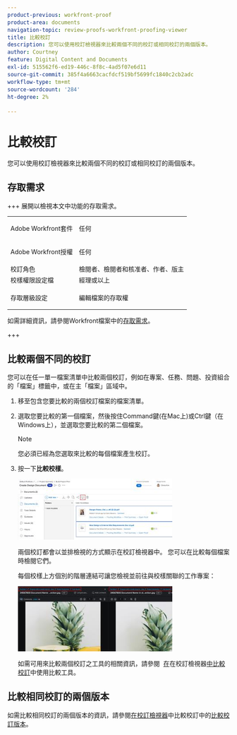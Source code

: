 ```yaml
---
product-previous: workfront-proof
product-area: documents
navigation-topic: review-proofs-workfront-proofing-viewer
title: 比較校訂
description: 您可以使用校訂檢視器來比較兩個不同的校訂或相同校訂的兩個版本。
author: Courtney
feature: Digital Content and Documents
exl-id: 515562f6-ed19-446c-8f8c-4ad5f07e6d11
source-git-commit: 385f4a6663cacfdcf519bf5699fc1840c2cb2adc
workflow-type: tm+mt
source-wordcount: '284'
ht-degree: 2%

---
```


# 比較校訂

您可以使用校訂檢視器來比較兩個不同的校訂或相同校訂的兩個版本。

## 存取需求

+++ 展開以檢視本文中功能的存取需求。

<table style="table-layout:auto"> 
 <col> 
 <col> 
 <tbody> 
  <tr> 
   <td role="rowheader">Adobe Workfront套件</td> 
   <td> <p>任何</p> </td> 
  </tr> 
  <tr> 
   <td role="rowheader">Adobe Workfront授權</td> 
   <td> <p>任何</p> </td> 
  </tr> 
  <tr> 
   <td role="rowheader">校訂角色 </td> 
   <td>檢閱者、檢閱者和核准者、作者、版主</td> 
  </tr> 
  <tr> 
   <td role="rowheader">校樣權限設定檔 </td> 
   <td>經理或以上</td> 
  </tr> 
  <tr> 
   <td role="rowheader">存取層級設定</td> 
   <td> <p>編輯檔案的存取權</p> </td> 
  </tr> 
 </tbody> 
</table>

如需詳細資訊，請參閱Workfront檔案中的[存取需求](/help/quicksilver/administration-and-setup/add-users/access-levels-and-object-permissions/access-level-requirements-in-documentation.md)。

+++

## 比較兩個不同的校訂

您可以在任一單一檔案清單中比較兩個校訂，例如在專案、任務、問題、投資組合的「檔案」標籤中，或在主「檔案」區域中。

1. 移至包含您要比較的兩個校訂檔案的檔案清單。
1. 選取您要比較的第一個檔案，然後按住Command鍵(在Mac上)或Ctrl鍵（在Windows上），並選取您要比較的第二個檔案。

   >[!NOTE]
   >
   >您必須已經為您選取來比較的每個檔案產生校訂。

1. 按一下&#x200B;**比較校樣**。

   <!--
   <p data-mc-conditions="QuicksilverOrClassic.Draft mode">If this button is not visible, ensure that two proofed documents are selected.</p>
   -->

   ![比較校樣](assets/compare-proofs-select-docs-350x138.jpg)

   兩個校訂都會以並排檢視的方式顯示在校訂檢視器中。 您可以在比較每個檔案時檢閱它們。

   每個校樣上方個別的階層連結可讓您檢視並前往與校樣關聯的工作專案：

   ![比較校樣階層連結](assets/compare-proofs-breadcrumbs-350x148.jpg)

   如需可用來比較兩個校訂之工具的相關資訊，請參閱  [在](../../../../workfront-proof/wp-work-proofsfiles/review-proofs-wpv/compare-proofs.md#using-compare-tools)在校訂檢視器[中比較校訂](../../../../workfront-proof/wp-work-proofsfiles/review-proofs-wpv/compare-proofs.md)中使用比較工具。

## 比較相同校訂的兩個版本

如需比較相同校訂的兩個版本的資訊，請參閱[在校訂檢視器](../../../../workfront-proof/wp-work-proofsfiles/review-proofs-wpv/compare-proofs.md#comparing-proof-versions)中比較校訂中的[比較校訂版本](../../../../workfront-proof/wp-work-proofsfiles/review-proofs-wpv/compare-proofs.md)。
